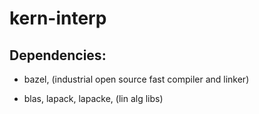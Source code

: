 # kern-interp
## Dependencies:

* bazel, (industrial open source fast compiler and linker)

* blas, lapack, lapacke, (lin alg libs)